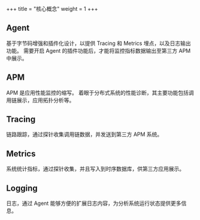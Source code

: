 +++
title = "核心概念"
weight = 1
+++

## Agent

基于字节码增强和插件化设计，以提供 Tracing 和 Metrics 埋点，以及日志输出功能。
需要开启 Agent 的插件功能后，才能将监控指标数据输出至第三方 APM 中展示。

## APM

APM 是应用性能监控的缩写。
着眼于分布式系统的性能诊断，其主要功能包括调用链展示，应用拓扑分析等。

## Tracing

链路跟踪，通过探针收集调用链数据，并发送到第三方 APM 系统。

## Metrics

系统统计指标，通过探针收集，并且写入到时序数据库，供第三方应用展示。

## Logging

日志，通过 Agent 能够方便的扩展日志内容，为分析系统运行状态提供更多信息。
